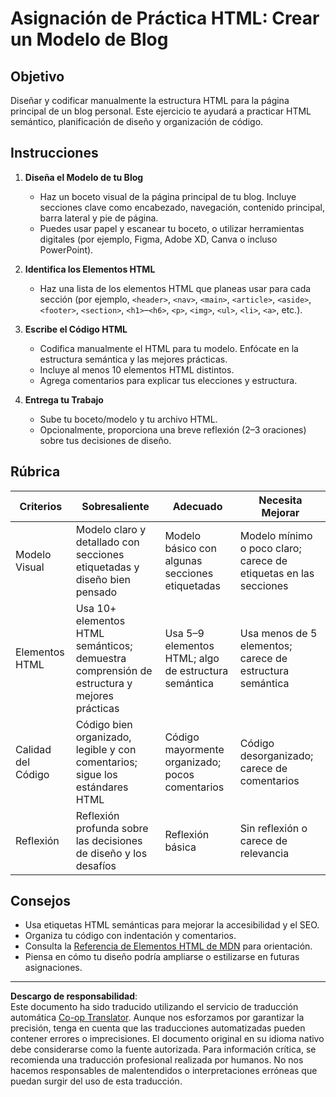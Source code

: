 <!--
CO_OP_TRANSLATOR_METADATA:
{
  "original_hash": "5a764667bbe82aa72ac0a67f4c97ff4a",
  "translation_date": "2025-10-03T08:28:47+00:00",
  "source_file": "3-terrarium/1-intro-to-html/assignment.md",
  "language_code": "es"
}
-->
# Asignación de Práctica HTML: Crear un Modelo de Blog

## Objetivo

Diseñar y codificar manualmente la estructura HTML para la página principal de un blog personal. Este ejercicio te ayudará a practicar HTML semántico, planificación de diseño y organización de código.

## Instrucciones

1. **Diseña el Modelo de tu Blog**
   - Haz un boceto visual de la página principal de tu blog. Incluye secciones clave como encabezado, navegación, contenido principal, barra lateral y pie de página.
   - Puedes usar papel y escanear tu boceto, o utilizar herramientas digitales (por ejemplo, Figma, Adobe XD, Canva o incluso PowerPoint).

2. **Identifica los Elementos HTML**
   - Haz una lista de los elementos HTML que planeas usar para cada sección (por ejemplo, `<header>`, `<nav>`, `<main>`, `<article>`, `<aside>`, `<footer>`, `<section>`, `<h1>`–`<h6>`, `<p>`, `<img>`, `<ul>`, `<li>`, `<a>`, etc.).

3. **Escribe el Código HTML**
   - Codifica manualmente el HTML para tu modelo. Enfócate en la estructura semántica y las mejores prácticas.
   - Incluye al menos 10 elementos HTML distintos.
   - Agrega comentarios para explicar tus elecciones y estructura.

4. **Entrega tu Trabajo**
   - Sube tu boceto/modelo y tu archivo HTML.
   - Opcionalmente, proporciona una breve reflexión (2–3 oraciones) sobre tus decisiones de diseño.

## Rúbrica

| Criterios        | Sobresaliente                                                                              | Adecuado                                                                        | Necesita Mejorar                                                                |
|------------------|--------------------------------------------------------------------------------------------|---------------------------------------------------------------------------------|---------------------------------------------------------------------------------|
| Modelo Visual    | Modelo claro y detallado con secciones etiquetadas y diseño bien pensado                  | Modelo básico con algunas secciones etiquetadas                                | Modelo mínimo o poco claro; carece de etiquetas en las secciones                |
| Elementos HTML   | Usa 10+ elementos HTML semánticos; demuestra comprensión de estructura y mejores prácticas | Usa 5–9 elementos HTML; algo de estructura semántica                           | Usa menos de 5 elementos; carece de estructura semántica                        |
| Calidad del Código | Código bien organizado, legible y con comentarios; sigue los estándares HTML             | Código mayormente organizado; pocos comentarios                                | Código desorganizado; carece de comentarios                                     |
| Reflexión        | Reflexión profunda sobre las decisiones de diseño y los desafíos                          | Reflexión básica                                                               | Sin reflexión o carece de relevancia                                            |

## Consejos

- Usa etiquetas HTML semánticas para mejorar la accesibilidad y el SEO.
- Organiza tu código con indentación y comentarios.
- Consulta la [Referencia de Elementos HTML de MDN](https://developer.mozilla.org/en-US/docs/Web/HTML/Element) para orientación.
- Piensa en cómo tu diseño podría ampliarse o estilizarse en futuras asignaciones.

---

**Descargo de responsabilidad**:  
Este documento ha sido traducido utilizando el servicio de traducción automática [Co-op Translator](https://github.com/Azure/co-op-translator). Aunque nos esforzamos por garantizar la precisión, tenga en cuenta que las traducciones automatizadas pueden contener errores o imprecisiones. El documento original en su idioma nativo debe considerarse como la fuente autorizada. Para información crítica, se recomienda una traducción profesional realizada por humanos. No nos hacemos responsables de malentendidos o interpretaciones erróneas que puedan surgir del uso de esta traducción.